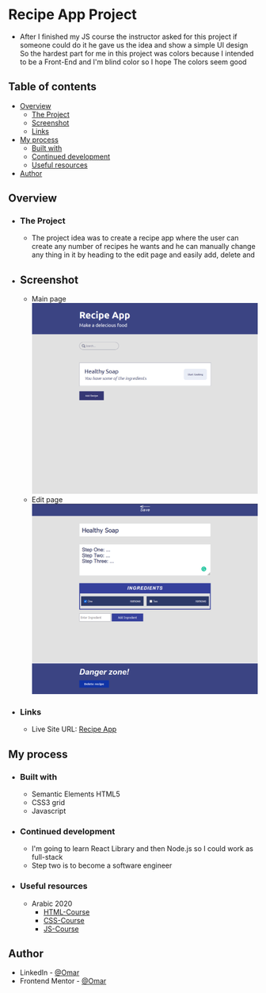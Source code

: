 # Recipe App Project

   - After I finished my JS course the instructor asked for this project if someone could do it he gave us the idea and show a simple UI design So the hardest part for me in this project was colors because I intended to be a Front-End and I'm blind color so I hope The colors seem good

## Table of contents

- [Overview](#overview)
  - [The Project](#the-project)
  - [Screenshot](#screenshot)
  - [Links](#links)
- [My process](#my-process)
  - [Built with](#built-with)
  - [Continued development](#continued-development)
  - [Useful resources](#useful-resources)
- [Author](#author)

## Overview

- ### The Project

   - The project idea was to create a recipe app where the user can create any number of recipes he wants and he can manually change any thing in it by heading to the edit page and easily add, delete and


- ## Screenshot
   - Main page
    ![screenshots-1](design/main-page.png)
   - Edit page 
    ![screenshots-2](design/edit-page.png)

- ### Links

   - Live Site URL: [Recipe App](https://0genn0.github.io/Recipes-App/)

## My process

   - ### Built with
     * Semantic Elements HTML5
     * CSS3 grid
     * Javascript

   - ### Continued development   
      - I'm going to learn React Library and then Node.js so  I could work as full-stack
      - Step two is to become a software engineer
   
   - ### Useful resources
      - Arabic 2020 
         - [HTML-Course](https://www.youtube.com/watch?v=6QAELgirvjs&list=PLDoPjvoNmBAw_t_XWUFbBX-c9MafPk9ji)
         - [CSS-Course](https://www.youtube.com/watch?v=X1ulCwyhCVM&list=PLDoPjvoNmBAzjsz06gkzlSrlev53MGIKe)
         - [JS-Course](https://www.youtube.com/watch?v=GM6dQBmc-Xg&list=PLDoPjvoNmBAx3kiplQR_oeDqLDBUDYwVv)

## Author

- LinkedIn - [@Omar](https://www.linkedin.com/feed/)
- Frontend Mentor - [@Omar](https://www.frontendmentor.io/home)